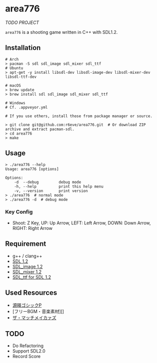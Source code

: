 area776
=======

*TODO PROJECT*

`area776` is a shooting game written in C++ with SDL1.2.

## Installation

```console
# Arch
> pacman -S sdl sdl_image sdl_mixer sdl_ttf
# Ubuntu
> apt-get -y install libsdl-dev libsdl-image-dev libsdl-mixer-dev libsdl-ttf-dev

# macOS
> brew update
> brew install sdl sdl_image sdl_mixer sdl_ttf

# Windows
# Cf. .appveyor.yml

# If you use others, install those from package manager or source.

> git clone git@github.com:r6eve/area776.git  # Or download ZIP archive and extract pacman-sdl.
> cd area776
> make
```

## Usage

```console
> ./area776 --help
Usage: area776 [options]

Options:
    -d  --debug         debug mode
    -h, --help          print this help menu
    -v, --version       print version
> ./area776  # normal mode
> ./area776 -d  # debug mode
```

### Key Config

* Shoot: Z Key, UP: Up Arrow, LEFT: Left Arrow, DOWN: Down Arrow, RIGHT: Right Arrow

## Requirement

* g++ / clang++
* [SDL 1.2][]
* [SDL_image 1.2][]
* [SDL_mixer 1.2][]
* [SDL_ttf for SDL 1.2][]

## Used Resources

* [源暎ゴシックP][]
* [フリーBGM・音楽素材][]
* [ザ・マッチメイカァズ][]

## TODO

* Do Refactoring
* Support SDL2.0
* Record Score

[SDL 1.2]: http://www.libsdl.org/
[SDL_image 1.2]: https://www.libsdl.org/projects/SDL_image/release-1.2.html
[SDL_mixer 1.2]: https://www.libsdl.org/projects/SDL_mixer/release-1.2.html
[SDL_ttf for SDL 1.2]: https://www.libsdl.org/projects/SDL_ttf/release-1.2.html
[源暎ゴシックP]: https://okoneya.jp/font/genei-antique.html
[フリーBGM・音楽素材 MusMus]: http://musmus.main.jp/
[ザ・マッチメイカァズ]: http://osabisi.sakura.ne.jp/m2/tm4/se_001.html

